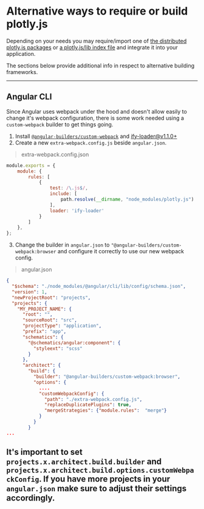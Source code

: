 # Alternative ways to require or build plotly.js
Depending on your needs you may require/import one of [the distributed plotly.js packages](https://github.com/plotly/plotly.js/blob/master/dist/README.md) or [a plotly.js/lib index file](https://github.com/plotly/plotly.js/tree/master/lib) and integrate it into your application.

The sections below provide additional info in respect to alternative building frameworks.

---
## Angular CLI

Since Angular uses webpack under the hood and doesn't allow easily to change it's webpack configuration, there is some work needed using a `custom-webpack` builder to get things going.

1. Install [`@angular-builders/custom-webpack`](https://www.npmjs.com/package/@angular-builders/custom-webpack) and [ify-loader@v1.1.0+](https://github.com/hughsk/ify-loader)
2. Create a new `extra-webpack.config.js` beside `angular.json`.

> extra-webpack.config.json
```javascript
module.exports = {
    module: {
        rules: [
            {
                test: /\.js$/,
                include: [
                    path.resolve(__dirname, "node_modules/plotly.js")
                ],
                loader: 'ify-loader'
            }
        ]
    },
};
```

3. Change the builder in `angular.json` to `"@angular-builders/custom-webpack:browser` and configure it correctly to use our new webpack config.

> angular.json
```json
{
  "$schema": "./node_modules/@angular/cli/lib/config/schema.json",
  "version": 1,
  "newProjectRoot": "projects",
  "projects": {
    "MY_PROJECT_NAME": {
      "root": "",
      "sourceRoot": "src",
      "projectType": "application",
      "prefix": "app",
      "schematics": {
        "@schematics/angular:component": {
          "styleext": "scss"
        }
      },
      "architect": {
        "build": {
          "builder": "@angular-builders/custom-webpack:browser",
          "options": {
            ....
            "customWebpackConfig": {
              "path": "./extra-webpack.config.js",
              "replaceDuplicatePlugins": true,
              "mergeStrategies": {"module.rules":  "merge"}
            }
          }
        }
...
```

It's important to set `projects.x.architect.build.builder` and `projects.x.architect.build.options.customWebpackConfig`.
If you have more projects in your `angular.json` make sure to adjust their settings accordingly.
---
